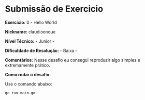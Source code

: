 # Submissão de Exercicio

**Exercicio:** 0 - Hello World

**Nickname:** claudioonoue

**Nível Técnico:** - Junior -

**Dificuldade de Resolução:** - Baixa -

**Comentários:** Nesse desafio eu consegui reproduzir algo simples e extremamente prático.

**Como rodar o desafio**: 

Use o comando abaixo: 
```bash
go run main.go
```